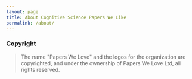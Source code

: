 ```yaml
---
layout: page
title: About Cognitive Science Papers We Like
permalink: /about/
---
```




### Copyright

>The name "Papers We Love" and the logos for the organization are copyrighted, and under the ownership of Papers We Love Ltd, all rights reserved.
